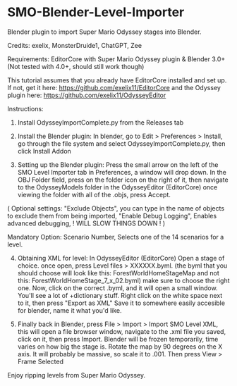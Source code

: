 # SMO-Blender-Level-Importer
Blender plugin to import Super Mario Odyssey stages into Blender.

Credits: exelix, MonsterDruide1, ChatGPT, Zee

Requirements:
EditorCore with Super Mario Odyssey plugin & Blender 3.0+ (Not tested with 4.0+, should still work though)

This tutorial assumes that you already have EditorCore installed and set up. If not, get it here: 
https://github.com/exelix11/EditorCore
and the Odyssey plugin here:
https://github.com/exelix11/OdysseyEditor

Instructions:

1. Install OdysseyImportComplete.py from the Releases tab

2. Install the Blender plugin: In blender, go to Edit > Preferences > Install, go through the file system and select OdysseyImportComplete.py, then click Install Addon

3. Setting up the Blender plugin: Press the small arrow on the left of the SMO Level Importer tab in Preferences, a window will drop down. In the OBJ Folder field,
press on the folder icon on the right of it, then navigate to the OdysseyModels folder in the OdysseyEditor (EditorCore) once viewing the folder with all of the .objs,
press Accept.

( Optional settings: "Exclude Objects", you can type in the name of objects to exclude them from  being imported, "Enable Debug Logging", Enables advanced
debugging, ! WILL SLOW THINGS DOWN ! )

Mandatory Option: Scenario Number, Selects one of the 14 scenarios for a level.

4. Obtaining XML for level: In OdysseyEditor (EditorCore) Open a stage of choice. once open, press Level files > XXXXXX.byml. (the byml that you should choose will
look like this: ForestWorldHomeStageMap and not this: ForestWorldHomeStage_7_x_02.byml) make sure to choose the right one.
Now, click on the correct .byml, and it will open a small window. You'll see a lot of +dictionary stuff. Right click on the white space next to it, then press "Export as XML"
Save it to somewhere easily accesible for blender, name it what you'd like.

5. Finally back in Blender, press File > Import > Import SMO Level XML, this will open a file browser window, navigate to the .xml file you saved, click on it, then press
Import. Blender will be frozen temporarily, time varies on how big the stage is. Rotate the map by 90 degrees on the X axis. It will probably be massive, so scale it to .001.
Then press View > Frame Selected

Enjoy ripping levels from Super Mario Odyssey.
